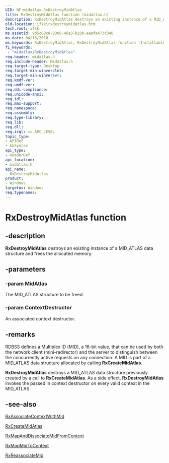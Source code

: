 ```yaml
---
UID: NF:midatlax.RxDestroyMidAtlas
title: RxDestroyMidAtlas function (midatlax.h)
description: RxDestroyMidAtlas destroys an existing instance of a MID_ATLAS data structure and frees the allocated memory.
old-location: ifsk\rxdestroymidatlas.htm
tech.root: ifsk
ms.assetid: 9d5c08c8-8306-46e3-b10b-eeefe473d340
ms.date: 04/16/2018
ms.keywords: RxDestroyMidAtlas, RxDestroyMidAtlas function [Installable File System Drivers], ifsk.rxdestroymidatlas, midatlax/RxDestroyMidAtlas, rxref_3a954108-5744-4b47-87b7-7553d64ec038.xml
f1_keywords:
 - "midatlax/RxDestroyMidAtlas"
req.header: midatlax.h
req.include-header: Midatlax.h
req.target-type: Desktop
req.target-min-winverclnt: 
req.target-min-winversvr: 
req.kmdf-ver: 
req.umdf-ver: 
req.ddi-compliance: 
req.unicode-ansi: 
req.idl: 
req.max-support: 
req.namespace: 
req.assembly: 
req.type-library: 
req.lib: 
req.dll: 
req.irql: <= APC_LEVEL
topic_type:
- APIRef
- kbSyntax
api_type:
- HeaderDef
api_location:
- midatlax.h
api_name:
- RxDestroyMidAtlas
product:
- Windows
targetos: Windows
req.typenames: 
---
```


# RxDestroyMidAtlas function


## -description


<b>RxDestroyMidAtlas</b> destroys an existing instance of a MID_ATLAS data structure and frees the allocated memory. 


## -parameters




### -param MidAtlas

<p>The MID_ATLAS structure to be freed.</p>


### -param ContextDestructor

<p>An associated context destructor.</p>




## -remarks



RDBSS defines a Multiplex ID (MID), a 16-bit value, that can be used by both the network client (mini-redirector) and the server to distinguish between the concurrently active requests on any connection. A MID is part of a MID_ATLAS data structure allocated by calling <b>RxCreateMidAtlas</b>.

<b>RxDestroyMidAtlas</b> destroys a MID_ATLAS data structure previously created by a call to <b>RxCreateMidAtlas</b>. As a side effect, <b>RxDestroyMidAtlas</b> invokes the passed in context destructor on every valid context in the MID_ATLAS. 




## -see-also




<a href="https://docs.microsoft.com/windows-hardware/drivers/ddi/midatlax/nf-midatlax-rxassociatecontextwithmid">RxAssociateContextWithMid</a>



<a href="https://docs.microsoft.com/windows-hardware/drivers/ddi/midatlax/nf-midatlax-rxcreatemidatlas">RxCreateMidAtlas</a>



<a href="https://docs.microsoft.com/windows-hardware/drivers/ddi/midatlax/nf-midatlax-rxmapanddissociatemidfromcontext">RxMapAndDissociateMidFromContext</a>



<a href="https://docs.microsoft.com/windows-hardware/drivers/ddi/midatlax/nf-midatlax-rxmapmidtocontext">RxMapMidToContext</a>



<a href="https://docs.microsoft.com/windows-hardware/drivers/ddi/midatlax/nf-midatlax-rxreassociatemid">RxReassociateMid</a>
 

 

